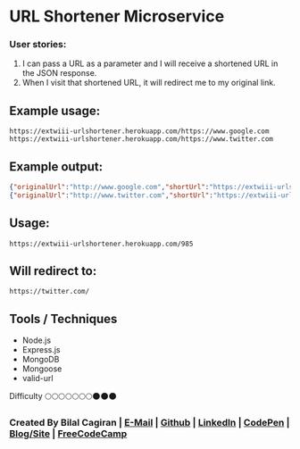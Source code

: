 # URL Shortener Microservice
### User stories:
1. I can pass a URL as a parameter and I will receive a shortened URL in the JSON response.
2. When I visit that shortened URL, it will redirect me to my original link.

## Example usage:

```url
https://extwiii-urlshortener.herokuapp.com/https://www.google.com
https://extwiii-urlshortener.herokuapp.com/https://www.twitter.com
```

## Example output:

```json
{"originalUrl":"http://www.google.com","shortUrl":"https://extwiii-urlshortener.herokuapp.com/685"}
{"originalUrl":"http://www.twitter.com","shortUrl":"https://extwiii-urlshortener.herokuapp.com/985"}
```

## Usage:

```url
https://extwiii-urlshortener.herokuapp.com/985
```

## Will redirect to:

```url
https://twitter.com/
```

## Tools / Techniques
- Node.js
- Express.js
- MongoDB
- Mongoose
- valid-url

Difficulty :full_moon::full_moon::full_moon::full_moon::full_moon::full_moon::full_moon::new_moon::new_moon::new_moon:

### Created By Bilal Cagiran | [E-Mail](mailto:bcagiran@hotmail.com) | [Github](https://github.com/extwiii/) | [LinkedIn](https://linkedin.com/in/bilalcagiran) | [CodePen](http://codepen.io/extwiii/) | [Blog/Site](http://bilalcagiran.com) | [FreeCodeCamp](https://www.freecodecamp.com/extwiii) 



